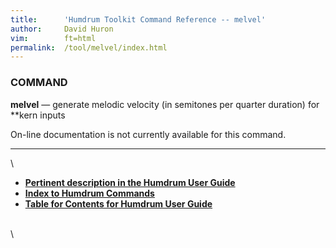 ```yaml
---
title:		'Humdrum Toolkit Command Reference -- melvel'
author:		David Huron
vim:		ft=html
permalink:	/tool/melvel/index.html
---
```


### COMMAND

**melvel** &mdash; generate melodic velocity (in semitones per quarter
duration) for \*\*kern inputs

On-line documentation is not currently available for this command.

------------------------------------------------------------------------

\

-   [**Pertinent description in the Humdrum User
    Guide**](../guide34.html#Interval_Vectors_Using_the_iv_Command)
-   [**Index to Humdrum Commands**](../commands.toc.html)
-   [**Table for Contents for Humdrum User Guide**](../guide.toc.html)

\
\
